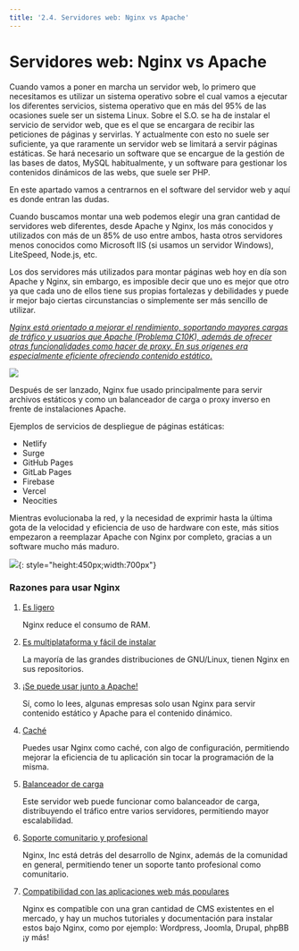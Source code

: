 ```yaml
---
title: '2.4. Servidores web: Nginx vs Apache'
---
```


# **Servidores web: Nginx vs Apache**

Cuando vamos a poner en marcha un servidor web, lo primero que necesitamos es utilizar un sistema operativo sobre el cual vamos a ejecutar los diferentes servicios, sistema operativo que en más del 95% de las ocasiones suele ser un sistema Linux. Sobre el S.O. se ha de instalar el servicio de servidor web, que es el que se encargara de recibir las peticiones de páginas y servirlas. Y actualmente con esto no suele ser suficiente, ya que raramente un servidor web se limitará a servir páginas estáticas. Se hará necesario un software que se encargue de la gestión de las bases de datos, MySQL habitualmente, y un software para gestionar los contenidos dinámicos de las webs, que suele ser PHP.

En este apartado vamos a centrarnos en el software del servidor web y aquí es donde entran las dudas.

Cuando buscamos montar una web podemos elegir una gran cantidad de servidores web diferentes, desde Apache y Nginx, los más conocidos y utilizados con más de un 85% de uso entre ambos, hasta otros servidores menos conocidos como Microsoft IIS (si usamos un servidor Windows), LiteSpeed, Node.js, etc. 

Los dos servidores más utilizados para montar páginas web hoy en día son Apache y Nginx, sin embargo, es imposible decir que uno es mejor que otro ya que cada uno de ellos tiene sus propias fortalezas y debilidades y puede ir mejor bajo ciertas circunstancias o simplemente ser más sencillo de utilizar. 

<u>*Nginx está orientado a mejorar el rendimiento, soportando mayores cargas de tráfico y usuarios que Apache (Problema C10K), además de ofrecer otras funcionalidades como hacer de proxy. En sus orígenes era especialmente eficiente ofreciendo contenido estático*.</u>

![](../img/nginx1.png) 

Después de ser lanzado, Nginx fue usado principalmente para servir archivos estáticos y como un balanceador de carga o proxy inverso en frente de instalaciones Apache.

Ejemplos de servicios de despliegue de páginas estáticas:

+ Netlify
+ Surge
+ GitHub Pages
+ GitLab Pages
+ Firebase
+ Vercel
+ Neocities

Mientras evolucionaba la red, y la necesidad de exprimir hasta la última gota de la velocidad y eficiencia de uso de hardware con este, más sitios empezaron a reemplazar Apache con Nginx por completo, gracias a un software mucho más maduro.

![](../img/nginx2.png){: style="height:450px;width:700px"}

### Razones para usar Nginx

1. <u>Es ligero</u>

    Nginx reduce el consumo de RAM. 

2. <u>Es multiplataforma y fácil de instalar </u>

    La mayoría de las grandes distribuciones de GNU/Linux, tienen Nginx en sus repositorios. 

3. <u>¡Se puede usar junto a Apache! </u>

    Sí, como lo lees, algunas empresas solo usan Nginx para servir contenido estático y Apache para el contenido dinámico. 

4. <u>Caché</u>

    Puedes usar Nginx como caché, con algo de configuración, permitiendo mejorar la eficiencia de tu aplicación sin tocar la programación de la misma. 

5. <u>Balanceador de carga </u>

    Este servidor web puede funcionar como balanceador de carga, distribuyendo el tráfico entre varios servidores, permitiendo mayor escalabilidad. 

6. <u>Soporte comunitario y profesional </u>

    Nginx, Inc está detrás del desarrollo de Nginx, además de la comunidad en general, permitiendo tener un soporte tanto profesional como comunitario. 

7. <u>Compatibilidad con las aplicaciones web más populares</u>

    Nginx es compatible con una gran cantidad de CMS existentes en el mercado, y hay un muchos tutoriales y documentación para instalar estos bajo Nginx, como por ejemplo: Wordpress, Joomla, Drupal, phpBB ¡y más! 